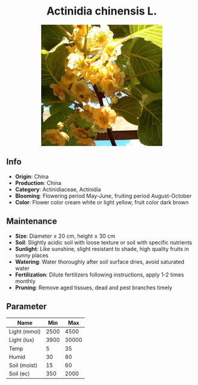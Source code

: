 <h1 align='center'>Actinidia chinensis L.</h1>
<p align="center">
    <img 
        align='center'
        width='320'
        src="../images/actinidia chinensis l.png" 
        alt='Actinidia chinensis L.' />
</p>

## Info

 - **Origin**: China
 - **Production**: China
 - **Category**: Actinidiaceae, Actinidia
 - **Blooming**: Flowering period May-June, fruiting period August-October
 - **Color**: Flower color cream white or light yellow, fruit color dark brown

## Maintenance

 - **Size**: Diameter ≥ 20 cm, height ≥ 30 cm
 - **Soil**: Slightly acidic soil with loose texture or soil with specific nutrients
 - **Sunlight**: Like sunshine, slight resistant to shade, high quality fruits in sunny places
 - **Watering**: Water thoroughly after soil surface dries, avoid saturated water
 - **Fertilization**: Dilute fertilizers following instructions, apply 1-2 times monthly
 - **Pruning**: Remove aged tissues, dead and pest branches timely

## Parameter

| Name         | Min  | Max   |
|--------------|------|-------|
| Light (mmol) | 2500 | 4500  |
| Light (lux)  | 3900 | 30000 |
| Temp         | 5    | 35    |
| Humid        | 30   | 80    |
| Soil (moist) | 15   | 60    |
| Soil (ec)    | 350  | 2000  |